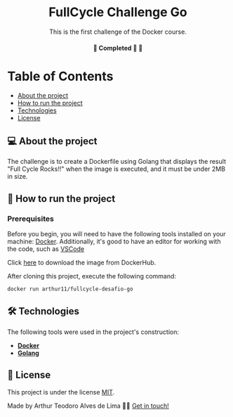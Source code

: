 <h1 align="center">FullCycle Challenge Go</h1>


<p align="center">This is the first challenge of the Docker course.</p>

<h4 align="center">
	🚧 Completed 🚀 🚧
</h4>

Table of Contents
=================
<!--ts-->
   * [About the project](#-about-the-project)
   * [How to run the project](#-how-to-run-the-project)
   * [Technologies](#-technologies)
   * [License](#user-content--licença)
<!--te-->

## 💻 About the project

<p>The challenge is to create a Dockerfile using Golang that displays the result "Full Cycle Rocks!!" when the image is executed, and it must be under 2MB in size.</p>

## 🚀 How to run the project

### Prerequisites

Before you begin, you will need to have the following tools installed on your machine:
[Docker](https://www.docker.com/).
Additionally, it's good to have an editor for working with the code, such as [VSCode](https://code.visualstudio.com/)

<p>Click <a href="https://hub.docker.com/repository/docker/arthur11/fullcycle-desafio-go/general">here</a> to download the image from DockerHub.</p>

After cloning this project, execute the following command:

```
docker run arthur11/fullcycle-desafio-go
```

## 🛠 Technologies

The following tools were used in the project's construction:

-   **[Docker](https://www.docker.com/)**
-   **[Golang](https://go.dev/)**

## 📝 License

This project is under the license [MIT](./LICENSE).

Made by Arthur Teodoro Alves de Lima 👋🏽 [Get in touch!](https://www.linkedin.com/in/arthurtlima/)

